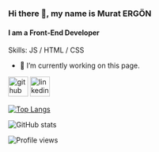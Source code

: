 ### Hi there 👋, my name is Murat ERGÖN
#### I am a Front-End Developer

Skills: JS / HTML / CSS

- 🔭 I’m currently working on this page. 


[<img src='https://cdn.jsdelivr.net/npm/simple-icons@3.0.1/icons/github.svg' alt='github' height='40'>](https://github.com/muratergon)  [<img src='https://cdn.jsdelivr.net/npm/simple-icons@3.0.1/icons/linkedin.svg' alt='linkedin' height='40'>](https://www.linkedin.com/in/https://www.linkedin.com/in/muraterg%C3%B6n//)  

[![Top Langs](https://github-readme-stats.vercel.app/api/top-langs/?username=muratergon)](https://github.com/anuraghazra/github-readme-stats)

![GitHub stats](https://github-readme-stats.vercel.app/api?username=muratergon&show_icons=true)  

![Profile views](https://gpvc.arturio.dev/muratergon)  
